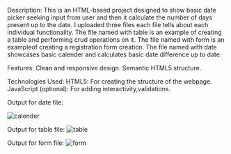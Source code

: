 Description:
This is an HTML-based project designed to show basic date picker seeking input from user and then it calculate the number of days present up to the date. 
I uploaded three files each file tells about each individual functionality.
The file named with table is an example of creating a table and performing crud operations on it. 
The file named with form is an exampleof creating a registration form creation.
The file named with date showcases basic calender and calculates basic date difference up to date.

Features:
Clean and responsive design.
Semantic HTML5 structure.

Technologies Used:
HTML5: For creating the structure of the webpage.
JavaScript (optional): For adding interactivity,validations.

Output for date file:

![calender](https://github.com/user-attachments/assets/4d1266dd-7ad8-4e69-9f41-5e04fcf9f445)


Output for table file:
![table](https://github.com/user-attachments/assets/dee45c24-e5f9-46b2-8ec6-9edeb2fa0669)


Output for form file:
![form](https://github.com/user-attachments/assets/279aaf44-2fe6-47ca-b4e3-407da15967c9)




